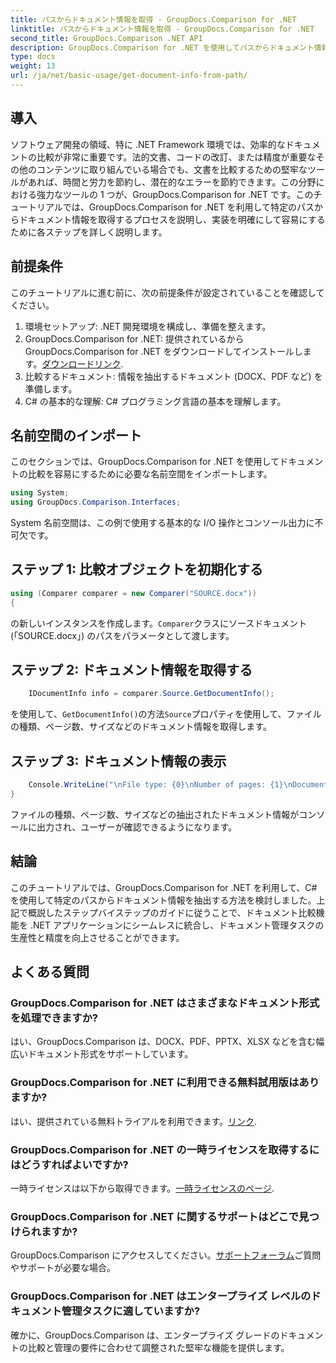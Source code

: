 ```yaml
---
title: パスからドキュメント情報を取得 - GroupDocs.Comparison for .NET
linktitle: パスからドキュメント情報を取得 - GroupDocs.Comparison for .NET
second_title: GroupDocs.Comparison .NET API
description: GroupDocs.Comparison for .NET を使用してパスからドキュメント情報を抽出する方法を学びます。 C# で効率的にドキュメントを管理するための簡単な手順。
type: docs
weight: 13
url: /ja/net/basic-usage/get-document-info-from-path/
---
```

## 導入
ソフトウェア開発の領域、特に .NET Framework 環境では、効率的なドキュメントの比較が非常に重要です。法的文書、コードの改訂、または精度が重要なその他のコンテンツに取り組んでいる場合でも、文書を比較するための堅牢なツールがあれば、時間と労力を節約し、潜在的なエラーを節約できます。この分野における強力なツールの 1 つが、GroupDocs.Comparison for .NET です。このチュートリアルでは、GroupDocs.Comparison for .NET を利用して特定のパスからドキュメント情報を取得するプロセスを説明し、実装を明確にして容易にするために各ステップを詳しく説明します。
## 前提条件
このチュートリアルに進む前に、次の前提条件が設定されていることを確認してください。
1. 環境セットアップ: .NET 開発環境を構成し、準備を整えます。
2.  GroupDocs.Comparison for .NET: 提供されているから GroupDocs.Comparison for .NET をダウンロードしてインストールします。[ダウンロードリンク](https://releases.groupdocs.com/comparison/net/).
3. 比較するドキュメント: 情報を抽出するドキュメント (DOCX、PDF など) を準備します。
4. C# の基本的な理解: C# プログラミング言語の基本を理解します。

## 名前空間のインポート
このセクションでは、GroupDocs.Comparison for .NET を使用してドキュメントの比較を容易にするために必要な名前空間をインポートします。
```csharp
using System;
using GroupDocs.Comparison.Interfaces;
```

System 名前空間は、この例で使用する基本的な I/O 操作とコンソール出力に不可欠です。

## ステップ 1: 比較オブジェクトを初期化する
```csharp
using (Comparer comparer = new Comparer("SOURCE.docx"))
{
```
の新しいインスタンスを作成します。`Comparer`クラスにソースドキュメント (「SOURCE.docx」) のパスをパラメータとして渡します。
## ステップ 2: ドキュメント情報を取得する
```csharp
    IDocumentInfo info = comparer.Source.GetDocumentInfo();
```
を使用して、`GetDocumentInfo()`の方法`Source`プロパティを使用して、ファイルの種類、ページ数、サイズなどのドキュメント情報を取得します。
## ステップ 3: ドキュメント情報の表示
```csharp
    Console.WriteLine("\nFile type: {0}\nNumber of pages: {1}\nDocument size: {2} bytes", info.FileType, info.PageCount, info.Size);
}
```
ファイルの種類、ページ数、サイズなどの抽出されたドキュメント情報がコンソールに出力され、ユーザーが確認できるようになります。

## 結論
このチュートリアルでは、GroupDocs.Comparison for .NET を利用して、C# を使用して特定のパスからドキュメント情報を抽出する方法を検討しました。上記で概説したステップバイステップのガイドに従うことで、ドキュメント比較機能を .NET アプリケーションにシームレスに統合し、ドキュメント管理タスクの生産性と精度を向上させることができます。
## よくある質問
### GroupDocs.Comparison for .NET はさまざまなドキュメント形式を処理できますか?
はい、GroupDocs.Comparison は、DOCX、PDF、PPTX、XLSX などを含む幅広いドキュメント形式をサポートしています。
### GroupDocs.Comparison for .NET に利用できる無料試用版はありますか?
はい、提供されている無料トライアルを利用できます。[リンク](https://releases.groupdocs.com/).
### GroupDocs.Comparison for .NET の一時ライセンスを取得するにはどうすればよいですか?
一時ライセンスは以下から取得できます。[一時ライセンスのページ](https://purchase.groupdocs.com/temporary-license/).
### GroupDocs.Comparison for .NET に関するサポートはどこで見つけられますか?
 GroupDocs.Comparison にアクセスしてください。[サポートフォーラム](https://forum.groupdocs.com/c/comparison/12)ご質問やサポートが必要な場合。
### GroupDocs.Comparison for .NET はエンタープライズ レベルのドキュメント管理タスクに適していますか?
確かに、GroupDocs.Comparison は、エンタープライズ グレードのドキュメントの比較と管理の要件に合わせて調整された堅牢な機能を提供します。